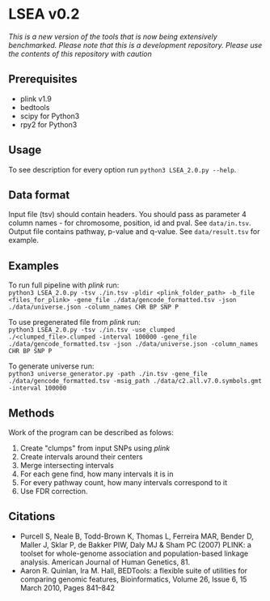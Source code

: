 # LSEA v0.2

*This is a new version of the tools that is now being extensively benchmarked. Please note that this is a development repository. Please use the contents of this repository with caution*

## Prerequisites
- plink v1.9
- bedtools
- scipy for Python3
- rpy2 for Python3

## Usage

To see description for every option run `python3 LSEA_2.0.py --help`.

## Data format

Input file (tsv) should contain headers. You should pass as parameter 4 column names - for chromosome, position, id and pval. See  `data/in.tsv`.
Output file contains pathway, p-value and q-value. See `data/result.tsv` for example.

## Examples
To run full pipeline with *plink* run:  
`
python3 LSEA_2.0.py -tsv ./in.tsv -pldir <plink_folder_path> -b_file <files_for_plink> -gene_file ./data/gencode_formatted.tsv -json ./data/universe.json -column_names CHR BP SNP P
`


To use pregenerated file from *plink* run:  
`
python3 LSEA_2.0.py -tsv ./in.tsv -use_clumped ./<clumped_file>.clumped -interval 100000 -gene_file ./data/gencode_formatted.tsv -json ./data/universe.json -column_names CHR BP SNP P
`  

To generate universe run:  
`
python3 universe_generator.py -path ./in.tsv -gene_file ./data/gencode_formatted.tsv -msig_path ./data/c2.all.v7.0.symbols.gmt  -interval 100000
`
## Methods
Work of the program can be described as folows:
1. Create "clumps" from input SNPs using *plink*
2. Create intervals around their centers
3. Merge intersecting intervals
4. For each gene find, how many intervals it is in
5. For every pathway count, how many intervals correspond to it
6. Use FDR correction.

## Citations

- Purcell S, Neale B, Todd-Brown K, Thomas L, Ferreira MAR, Bender D, Maller J, Sklar P, de Bakker PIW, Daly MJ & Sham PC (2007) PLINK: a toolset for whole-genome association and population-based linkage analysis. American Journal of Human Genetics, 81.
- Aaron R. Quinlan, Ira M. Hall, BEDTools: a flexible suite of utilities for comparing genomic features, Bioinformatics, Volume 26, Issue 6, 15 March 2010, Pages 841–842
